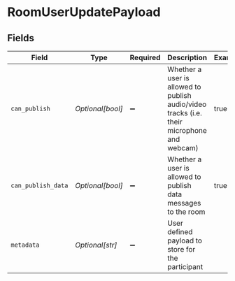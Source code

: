 # RoomUserUpdatePayload


## Fields

| Field                                                                                      | Type                                                                                       | Required                                                                                   | Description                                                                                | Example                                                                                    |
| ------------------------------------------------------------------------------------------ | ------------------------------------------------------------------------------------------ | ------------------------------------------------------------------------------------------ | ------------------------------------------------------------------------------------------ | ------------------------------------------------------------------------------------------ |
| `can_publish`                                                                              | *Optional[bool]*                                                                           | :heavy_minus_sign:                                                                         | Whether a user is allowed to publish audio/video tracks (i.e. their microphone and webcam) | true                                                                                       |
| `can_publish_data`                                                                         | *Optional[bool]*                                                                           | :heavy_minus_sign:                                                                         | Whether a user is allowed to publish data messages to the room                             | true                                                                                       |
| `metadata`                                                                                 | *Optional[str]*                                                                            | :heavy_minus_sign:                                                                         | User defined payload to store for the participant                                          |                                                                                            |